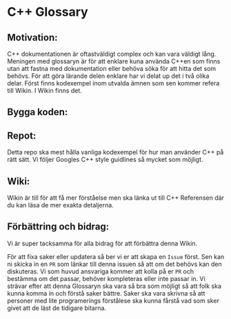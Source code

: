 # C++ Glossary

## Motivation:
C++ dokumentationen är oftastväldigt complex och kan vara väldigt lång.
Meningen med glossaryn är för att enklare kuna använda C++en som finns utan att fastna med dokumentation eller behöva söka för att hitta det som behövs.
För att göra lärande delen enklare har vi delat up det i två olika delar. Först finns kodexempel inom utvalda ämnen som sen kommer refera till Wikin. I Wikin finns det.
## Bygga koden:

## Repot:
Detta repo ska mest hålla vanliga kodexempel för hur man använder C++ på rätt sätt. Vi följer Googles C++ style guidlines så mycket som möjligt.

## Wiki:
Wikin är till för att få mer förståelse men ska länka ut till C++ Referensen där du kan läsa de mer exakta detaljerna.

## Förbättring och bidrag:
Vi är super tacksamma för alla bidrag för att förbättra denna Wikin.

För att fixa saker eller updatera så ber vi er att skapa en `Issue` först.
Sen kan ni skicka in en `PR` som länkar till denna issuen så att om det behövs kan den diskuteras.
Vi som huvud ansvariga kommer att kolla på er `PR` och bestämma om det passar, behöver kompleteras eller inte passar in.
Vi strävar efter att denna Glossaryn ska vara så bra som möjligt så att folk ska kunna komma in och förstå saker bättre.
Saker ska vara skrivna så att personer med lite programerings förstålese ska kunna fårstå vad som sker givet att de läst de tidigare bitarna.
